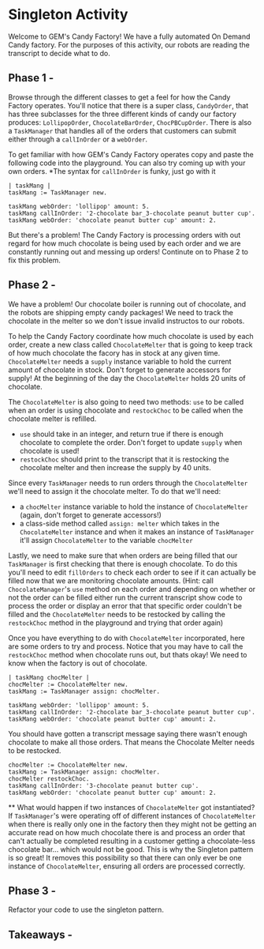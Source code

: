 # Singleton Activity

Welcome to GEM's Candy Factory! We have a fully automated On Demand Candy factory. For the purposes of this activity, our robots are reading the transcript to decide what to do.

## Phase 1 - 
Browse through the different classes to get a feel for how the Candy Factory operates. You'll notice that there is a super class, `CandyOrder`, that has three subclasses for the three different kinds of candy our factory produces: `LollipopOrder`, `ChocolateBarOrder`, `ChocPBCupOrder`. There is also a `TaskManager` that handles all of the orders that customers can submit either through a `callInOrder` or a `webOrder`.

To get familiar with how GEM's Candy Factory operates copy and paste the following code into the playground. You can also try coming up with your own orders. 
*The syntax for `callInOrder` is funky, just go with it

```smalltalk
| taskMang |
taskMang := TaskManager new.

taskMang webOrder: 'lollipop' amount: 5.
taskMang callInOrder: '2-chocolate bar_3-chocolate peanut butter cup'.
taskMang webOrder: 'chocolate peanut butter cup' amount: 2.
```

But there's a problem! The Candy Factory is processing orders with out regard for how much chocolate is being used by each order and we are constantly running out and messing up orders! Continute on to Phase 2 to fix this problem.

## Phase 2 - 
We have a problem! Our chocolate boiler is running out of chocolate, and the robots are shipping empty candy packages! We need to track the chocolate in the melter so we don't issue invalid instructos to our robots.

To help the Candy Factory  coordinate how much chocolate is used by each order, create a new class called `ChocolateMelter` that is going to keep track of how much chocolate the facory has in stock at any given time. `ChocolateMelter` needs a `supply` instance variable to hold the current amount of chocolate in stock. Don't forget to generate accessors for supply! At the beginning of the day the `ChocolateMelter` holds 20 units of chocolate.

The `ChocolateMelter` is also going to need two methods: `use` to be called when an order is using chocolate and `restockChoc` to be called when the chocolate melter is refilled.
   - `use` should take in an integer, and return true if there is enough chocolate to complete the order. Don't forget to update `supply` when chocolate is used!
   - `restockChoc` should print to the transcript that it is restocking the chocolate melter and then increase the supply by 40 units. 

Since every `TaskManager` needs to run orders through the `ChocolateMelter` we'll need to assign it the chocolate melter. To do that we'll need:
   - a `chocMelter` instance variable to hold the instance of `ChocolateMelter` (again, don't forget to generate accessors!)
   - a class-side method called `assign: melter` which takes in the `ChocolateMelter` instance and when it makes an instance of `TaskManager` it'll assign `ChocolateMelter` to the variable `chocMelter`

Lastly, we need to make sure that when orders are being filled that our `TaskManager` is first checking that there is enough chocolate. To do this you'll need to edit `fillOrders` to check each order to see if it can actually be filled now that we are monitoring chocolate amounts. (Hint: call `ChocolateManager`'s `use` method on each order and depending on whether or not the order can be filled either run the current transcript show code to process the order or display an error that that specific order couldn't be filled and the `ChocolateMelter` needs to be restocked by calling the `restockChoc` method in the playground and trying that order again)

Once you have everything to do with `ChocolateMelter` incorporated, here are some orders to try and process. Notice that you may have to call the `restockChoc` method when chocolate runs out, but thats okay! We need to know when the factory is out of chocolate.

```smalltalk
| taskMang chocMelter |
chocMelter := ChocolateMelter new.
taskMang := TaskManager assign: chocMelter.

taskMang webOrder: 'lollipop' amount: 5.
taskMang callInOrder: '2-chocolate bar_3-chocolate peanut butter cup'.
taskMang webOrder: 'chocolate peanut butter cup' amount: 2.
```
You should have gotten a transcript message saying there wasn't enough chocolate to make all those orders. That means the Chocolate Melter needs to be restocked.

```smalltalk
chocMelter := ChocolateMelter new.
taskMang := TaskManager assign: chocMelter.
chocMelter restockChoc.
taskMang callInOrder: '3-chocolate peanut butter cup'.
taskMang webOrder: 'chocolate peanut butter cup' amount: 2.
```


** What would happen if two instances of `ChocolateMelter` got instantiated? If `TaskManager`'s were operating off of different instances of `ChocolateMelter` when there is really only one in the factory then they might not be getting an accurate read on how much chocolate there is and process an order that can't actually be completed resulting in a customer getting a chocolate-less chocolate bar... which would not be good. This is why the Singleton pattern is so great! It removes this possibility so that there can only ever be one instance of `ChocolateMelter`, ensuring all orders are processed correctly.

## Phase 3 -
Refactor your code to use the singleton pattern.



## Takeaways -

